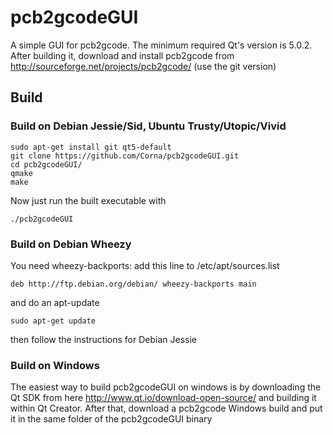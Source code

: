 # pcb2gcodeGUI
A simple GUI for pcb2gcode. 
The minimum required Qt's version is 5.0.2.
After building it, download and install pcb2gcode
from http://sourceforge.net/projects/pcb2gcode/ (use the
git version)

## Build
### Build on Debian Jessie/Sid, Ubuntu Trusty/Utopic/Vivid
    
    sudo apt-get install git qt5-default
    git clone https://github.com/Corna/pcb2gcodeGUI.git
    cd pcb2gcodeGUI/
    qmake
    make

Now just run the built executable with

    ./pcb2gcodeGUI

### Build on Debian Wheezy
You need wheezy-backports: add this line to /etc/apt/sources.list

	deb http://ftp.debian.org/debian/ wheezy-backports main

and do an apt-update

	sudo apt-get update

then follow the instructions for Debian Jessie

### Build on Windows
The easiest way to build pcb2gcodeGUI on windows is by downloading
the Qt SDK from here http://www.qt.io/download-open-source/ and
building it within Qt Creator. After that, download a pcb2gcode
Windows build and put it in the same folder of the pcb2gcodeGUI
binary
